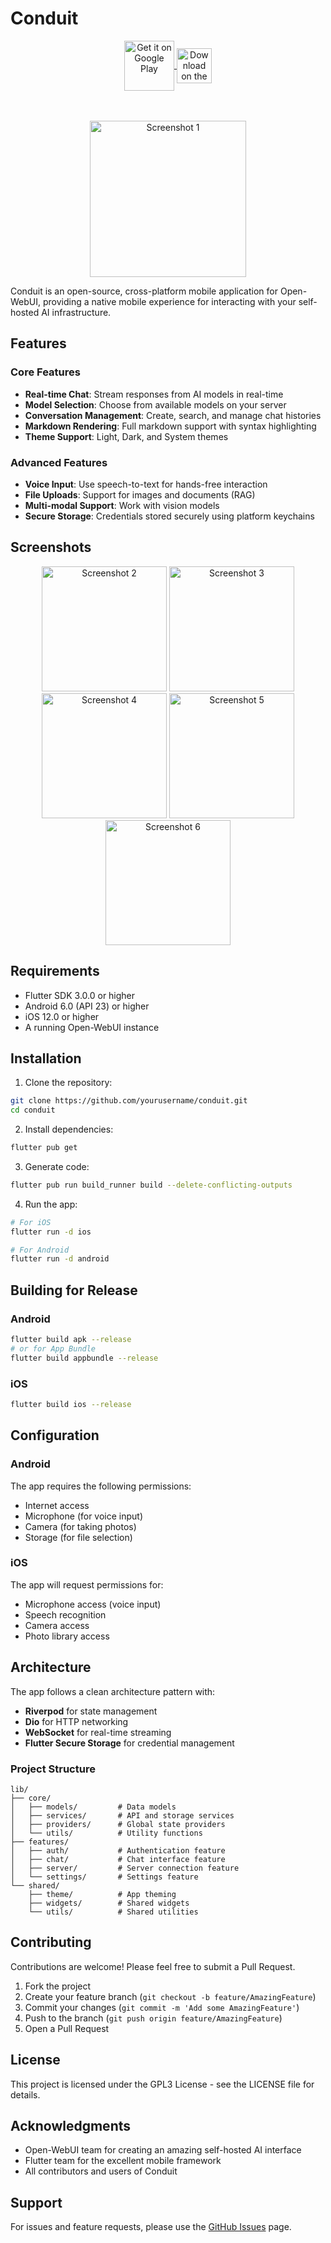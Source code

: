 # Conduit

<div align="center">
  <a href="https://groups.google.com/g/conduit">
    <img src="https://play.google.com/intl/en_us/badges/static/images/badges/en_badge_web_generic.png" alt="Get it on Google Play" style="height:80px; vertical-align:middle;"/>
  </a>
  <a href="https://apps.apple.com/us/app/conduit-open-webui-client/id6749840287">
    <img src="https://developer.apple.com/assets/elements/badges/download-on-the-app-store.svg" alt="Download on the App Store" style="height:56px; vertical-align:middle;"/>
  </a>
  <br><br>
</div>

<br>

<p align="center">
  <img src="fastlane/metadata/android/en-US/images/phoneScreenshots/1.png" alt="Screenshot 1" width="250" />
  
</p>

Conduit is an open-source, cross-platform mobile application for Open-WebUI, providing a native mobile experience for interacting with your self-hosted AI infrastructure.

## Features

### Core Features
- **Real-time Chat**: Stream responses from AI models in real-time
- **Model Selection**: Choose from available models on your server
- **Conversation Management**: Create, search, and manage chat histories
- **Markdown Rendering**: Full markdown support with syntax highlighting
- **Theme Support**: Light, Dark, and System themes

### Advanced Features
- **Voice Input**: Use speech-to-text for hands-free interaction
- **File Uploads**: Support for images and documents (RAG)
- **Multi-modal Support**: Work with vision models
- **Secure Storage**: Credentials stored securely using platform keychains

## Screenshots

<p align="center">
  <img src="fastlane/metadata/android/en-US/images/phoneScreenshots/2.png" alt="Screenshot 2" width="200" />
  <img src="fastlane/metadata/android/en-US/images/phoneScreenshots/3.png" alt="Screenshot 3" width="200" />
  <img src="fastlane/metadata/android/en-US/images/phoneScreenshots/4.png" alt="Screenshot 4" width="200" />
  <img src="fastlane/metadata/android/en-US/images/phoneScreenshots/5.png" alt="Screenshot 5" width="200" />
  <img src="fastlane/metadata/android/en-US/images/phoneScreenshots/6.png" alt="Screenshot 6" width="200" />
</p>

## Requirements

- Flutter SDK 3.0.0 or higher
- Android 6.0 (API 23) or higher
- iOS 12.0 or higher
- A running Open-WebUI instance

## Installation

1. Clone the repository:
```bash
git clone https://github.com/yourusername/conduit.git
cd conduit
```

2. Install dependencies:
```bash
flutter pub get
```

3. Generate code:
```bash
flutter pub run build_runner build --delete-conflicting-outputs
```

4. Run the app:
```bash
# For iOS
flutter run -d ios

# For Android
flutter run -d android
```

## Building for Release

### Android
```bash
flutter build apk --release
# or for App Bundle
flutter build appbundle --release
```

### iOS
```bash
flutter build ios --release
```

## Configuration

### Android
The app requires the following permissions:
- Internet access
- Microphone (for voice input)
- Camera (for taking photos)
- Storage (for file selection)

### iOS
The app will request permissions for:
- Microphone access (voice input)
- Speech recognition
- Camera access
- Photo library access

## Architecture

The app follows a clean architecture pattern with:
- **Riverpod** for state management
- **Dio** for HTTP networking
- **WebSocket** for real-time streaming
- **Flutter Secure Storage** for credential management

### Project Structure
```
lib/
├── core/
│   ├── models/         # Data models
│   ├── services/       # API and storage services
│   ├── providers/      # Global state providers
│   └── utils/          # Utility functions
├── features/
│   ├── auth/           # Authentication feature
│   ├── chat/           # Chat interface feature
│   ├── server/         # Server connection feature
│   └── settings/       # Settings feature
└── shared/
    ├── theme/          # App theming
    ├── widgets/        # Shared widgets
    └── utils/          # Shared utilities
```

## Contributing

Contributions are welcome! Please feel free to submit a Pull Request.

1. Fork the project
2. Create your feature branch (`git checkout -b feature/AmazingFeature`)
3. Commit your changes (`git commit -m 'Add some AmazingFeature'`)
4. Push to the branch (`git push origin feature/AmazingFeature`)
5. Open a Pull Request

## License

This project is licensed under the GPL3 License - see the LICENSE file for details.

## Acknowledgments

- Open-WebUI team for creating an amazing self-hosted AI interface
- Flutter team for the excellent mobile framework
- All contributors and users of Conduit

## Support

For issues and feature requests, please use the [GitHub Issues](https://github.com/cogwheel0/conduit/issues) page.